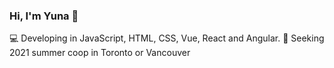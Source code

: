 ### Hi, I'm Yuna 👋

:computer: Developing in JavaScript, HTML, CSS, Vue, React and Angular.
🔭 Seeking 2021 summer coop in Toronto or Vancouver
